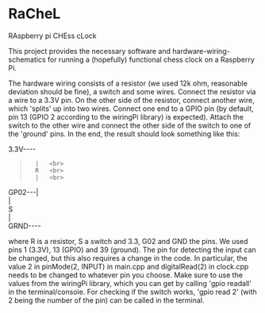 # RaCheL
RAspberry pi CHEss cLock

This project provides the necessary software and hardware-wiring-schematics for running a (hopefully) functional chess clock on a Raspberry Pi.


The hardware wiring consists of a resistor (we used 12k ohm, reasonable deviation should be fine), a switch and some wires.
Connect the resistor via a wire to a 3.3V pin.
On the other side of the resistor, connect another wire, which 'splits' up into two wires.
Connect one end to a GPIO pin (by default, pin 13 (GPIO 2 according to the wiringPi library) is expected).
Attach the switch to the other wire and connect the other side of the switch to one of the 'ground' pins.
In the end, the result should look something like this:

3.3V----   <br>
>       |   <br>
>       R   <br>
>       |   <br>
GP02---|   <br>
       |   <br>
       S   <br>
       |   <br>
GRND----   <br>

where R is a resistor, S a switch and 3.3, G02 and GND the pins.
We used pins 1 (3.3V), 13 (GPIO) and 39 (ground).
The pin for detecting the input can be changed, but this also requires a change in the code.
In particular, the value 2 in pinMode(2, INPUT) in main.cpp and digitalRead(2) in clock.cpp needs to be changed to whatever pin you choose.
Make sure to use the values from the wiringPi library, which you can get by calling 'gpio readall' in the terminal/console.
For checking if the switch works, 'gpio read 2' (with 2 being the number of the pin) can be called in the terminal.
